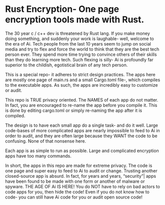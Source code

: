 # Rust Encryption- One page encryption tools made with Rust. 


The 30 year c / c++ dev is threatened by Rust lang. If you make money doing something, and suddenly your work is laughable- well, welcome to the era of Ai. Tech people from the last 10 years seem to jump on social media and try to flex and force the world to think that they are the best tech person ever. They spend more time trying to convince others of their skills than they do learning more tech. Such flexing is silly- Ai is profoundly far superior to the childish, egotistical brain of any tech person. 

This is a special repo- it adheres to strict design practices. The apps here are mostly one page of main.rs and a small Cargo.toml file-, which compiles to the executable apps. As such, the apps are incredibly easy to customize or audit. 

This repo is TRUE privacy oriented. The NAMES of each app do not matter. In fact, you are encouraged to re-name the app before you compile it. This is done by editing cargo.toml or simply re-naming the app after it is compiled. 

The design is to have each small app do a single task- and do it well. Large code-bases of more complicated apps are nearly impossible to feed to Ai in order to audit, and they are often large because they WANT the code to be confusing. None of that nonsense here. 

Each app is as simple to run as possible. Large and complicated encryption apps have too many commands.

In short, the apps in this repo are made for extreme privacy. The code is one page and super easy to feed to Ai to audit or change. Trusting another closed-source app is absurd. In fact, for years and years, “security”| apps have been found to be made with one form or another of malware or spyware. THE AGE OF Ai IS HERE! You do NOT have to rely on bad actors to code apps for you, then hide the code! Even if you do not know how to code- you can still have Ai code for you or audit open source code! 





